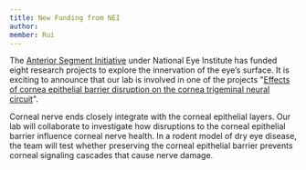 ```yaml
---
title: New Funding from NEI
author: 
member: Rui
---
```

The [Anterior Segment Initiative](https://www.nei.nih.gov/about/goals-and-accomplishments/nei-research-initiatives/anterior-segment-initiative/asi-ocular-surface-innervation-consortia) under National Eye Institute has funded eight research projects to explore the innervation of the eye’s surface. It is exciting to announce that our lab is involved in one of the projects "[Effects of cornea epithelial barrier disruption on the cornea trigeminal neural circuit](https://reporter.nih.gov/project-details/10586519)".

Corneal nerve ends closely integrate with the corneal epithelial layers. Our lab will collaborate to investigate how disruptions to the corneal epithelial barrier influence corneal nerve health. In a rodent model of dry eye disease, the team will test whether preserving the corneal epithelial barrier prevents corneal signaling cascades that cause nerve damage.
